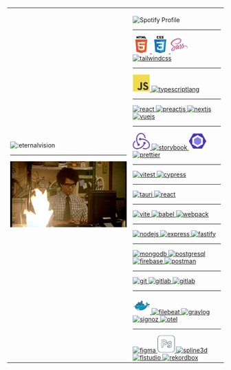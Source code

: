 <div align="center">
  <table>
    <tr>
      <td valign="middle">
        <img
          src="https://count.getloli.com/get/@:eternalvision"
          alt=":eternalvision" />
        <hr/>
        <img src="./fire.gif" />
      </td>
      <td valign="top">
      </br>
        <img
          src="https://spotify-github-profile.kittinanx.com/api/view?uid=31csja3bnd7oq3igyhi5xauxdceu&cover_image=true&theme=default&show_offline=true&background_color=121212&interchange=false&bar_color=53b14f&bar_color_cover=false"
          alt="Spotify Profile" />
        <hr/>
        <a href="https://www.w3.org/html/" target="_blank" rel="noreferrer">
          <img
            src="https://raw.githubusercontent.com/devicons/devicon/master/icons/html5/html5-original-wordmark.svg"
            alt="html5"
            width="40"
            height="40" />
        </a>
        <a href="https://www.w3schools.com/css/" target="_blank" rel="noreferrer">
          <img
            src="https://raw.githubusercontent.com/devicons/devicon/master/icons/css3/css3-original-wordmark.svg"
            alt="css3"
            width="40"
            height="40" />
        </a>
        <a href="https://sass-lang.com" target="_blank" rel="noreferrer">
          <img
            src="https://raw.githubusercontent.com/devicons/devicon/master/icons/sass/sass-original.svg"
            alt="sass"
            width="40"
            height="40" />
        </a>
        <a href="https://tailwindcss.com/" target="_blank" rel="noreferrer">
          <img
            src="https://tailwindcss.com/favicons/apple-touch-icon.png"
            alt="tailwindcss"
            width="50"
            height="40" />
        </a>
        <hr/>
        <a
          href="https://developer.mozilla.org/en-US/docs/Web/JavaScript"
          target="_blank"
          rel="noreferrer">
          <img
            src="https://raw.githubusercontent.com/devicons/devicon/master/icons/javascript/javascript-original.svg"
            alt="javascript"
            width="40"
            height="40" />
        </a>
        <a href="https://www.typescriptlang.org/" target="_blank" rel="noreferrer">
          <img
            src="https://www.typescriptlang.org/favicon.ico"
            alt="typescriptlang"
            width="40"
            height="40" />
        </a>
        <hr/>
        <a href="https://react.dev/" target="_blank" rel="noreferrer">
          <img
            src="https://react.dev/favicon.ico"
            alt="react"
            width="40"
            height="40" />
        </a>
        <a href="https://preactjs.com/" target="_blank" rel="noreferrer">
          <img
            src="https://preactjs.com/favicon.ico"
            alt="preactjs"
            width="40"
            height="40" />
        </a>
        <a href="https://nextjs.org/" target="_blank" rel="noreferrer">
          <img
            src="https://nextjs.org/favicon.ico"
            alt="nextjs"
            width="40"
            height="40" />
        </a>
        <a href="https://vuejs.org/" target="_blank" rel="noreferrer">
          <img
            src="https://vuejs.org/logo.svg"
            alt="vuejs"
            width="40"
            height="40" />
        </a>
        <hr/>
        <a href="https://redux.js.org/" target="_blank" rel="noreferrer">
          <img
            src="https://raw.githubusercontent.com/devicons/devicon/master/icons/redux/redux-original.svg"
            alt="redux"
            width="40"
            height="40" />
        </a>
        <a href="https://storybook.js.org/" target="_blank" rel="noreferrer">
          <img
            src="https://storybook.js.org/icon.svg"
            alt="storybook"
            width="40"
            height="40" />
        </a>
        <a href="https://eslint.org/" target="_blank" rel="noreferrer">
          <img
            src="https://raw.githubusercontent.com/devicons/devicon/master/icons/eslint/eslint-original.svg"
            alt="eslint"
            width="40"
            height="40" />
        </a>
        <a href="https://prettier.io/" target="_blank" rel="noreferrer">
          <img
            src="https://prettier.io/icon.png"
            alt="prettier"
            width="40"
            height="40" />
        </a>
        <hr/>
        <a href="https://vitest.dev/" target="_blank" rel="noreferrer">
          <img
            src="https://vitest.dev/logo.svg"
            alt="vitest"
            width="40"
            height="40" />
        </a>
        <a href="https://www.cypress.io/" target="_blank" rel="noreferrer">
          <img
            src="https://www.cypress.io/favicon.ico"
            alt="cypress"
            width="40"
            height="40" />
        </a>
        <hr/>
        <a href="https://tauri.app/" target="_blank" rel="noreferrer">
          <img
            src="https://tauri.app/favicon.svg"
            alt="tauri"
            width="40"
            height="40" />
        </a>
        <a href="https://www.electronjs.org/" target="_blank" rel="noreferrer">
          <img
            src="https://www.electronjs.org/assets/img/favicon.ico"
            alt="react"
            width="40"
            height="40" />
        </a>
        <hr/>
        <a href="https://vite.dev/" target="_blank" rel="noreferrer">
          <img
            src="https://vite.dev/logo.svg"
            alt="vite"
            width="40"
            height="40" />
        </a>
        <a href="https://babeljs.io/" target="_blank" rel="noreferrer">
          <img
            src="https://babeljs.io/img/favicon.png"
            alt="babel"
            width="40"
            height="40" />
        </a>
        <a href="https://webpack.js.org/" target="_blank" rel="noreferrer">
          <img
            src="https://webpack.js.org/icon_150x150.png"
            alt="webpack"
            width="40"
            height="40" />
        </a>
        <hr/>
        <a href="https://nodejs.org" target="_blank" rel="noreferrer">
          <img
            src="https://nodejs.org/static/images/favicons/favicon.png"
            alt="nodejs"
            width="40"
            height="40" />
        </a>
        <a href="https://expressjs.com/" target="_blank" rel="noreferrer">
          <img
            src="https://expressjs.com/images/favicon.png"
            alt="express"
            width="40"
            height="40" />
        </a>
        <a href="https://fastify.dev/" target="_blank" rel="noreferrer">
          <img
            src="https://fastify.io/img/logos/fastify-black.svg"
            alt="fastify"
            width="80"
            height="40" />
        </a>
        <hr/>
        <a href="https://www.mongodb.com/" target="_blank" rel="noreferrer">
          <img
            src="https://www.mongodb.com/assets/images/global/favicon.ico"
            alt="mongodb"
            width="40"
            height="40" />
        </a>
        <a href="https://www.postgresql.org/">
          <img
            src="https://www.postgresql.org/favicon.ico"
            width="40"
            height="40"
            alt="postgresql" />
        </a>
        <a href="https://firebase.google.com/" target="_blank" rel="noreferrer">
          <img
            src="https://www.vectorlogo.zone/logos/firebase/firebase-icon.svg"
            alt="firebase"
            width="40"
            height="40" />
        </a>
        <a href="https://postman.com" target="_blank" rel="noreferrer">
          <img
            src="https://voyager.postman.com/logo/postman-logo-icon-orange.svg"
            alt="postman"
            width="40"
            height="40" />
        </a>
        <hr/>
        <a href="https://git-scm.com/" target="_blank" rel="noreferrer">
          <img
            src="https://www.vectorlogo.zone/logos/git-scm/git-scm-icon.svg"
            alt="git"
            width="40"
            height="40" />
        </a>
        <a href="https://github.com/" target="_blank" rel="noreferrer">
          <img
            src="https://github.githubassets.com/favicons/favicon-dark.svg"
            alt="gitlab"
            width="40"
            height="40" />
        </a>
        <a href="https://about.gitlab.com/" target="_blank" rel="noreferrer">
          <img
            src="https://about.gitlab.com/images/ico/favicon.ico"
            alt="gitlab"
            width="40"
            height="40" />
        </a>
        <hr/>
         <a href="https://www.docker.com/" target="_blank" rel="noreferrer">
          <img
            src="https://raw.githubusercontent.com/devicons/devicon/master/icons/docker/docker-original.svg"
            alt="docker"
            width="40"
            height="40" />
        </a>
        <a href="https://www.elastic.co/beats/filebeat" target="_blank" rel="noreferrer">
          <img
            src="https://www.elastic.co/favicon.ico"
            alt="filebeat"
            width="40"
            height="40" />
        </a>
        <a href="https://graylog.org/" target="_blank" rel="noreferrer">
          <img
            src="https://graylog.org/wp-content/uploads/2024/04/Graylog_Logo_2024_icon_blueblack-01.png"
            alt="graylog"
            width="40"
            height="40" />
        </a>
        <a href="https://signoz.io/" target="_blank" rel="noreferrer">
          <img
            src="https://signoz.io/img/SigNozLogo-orange.svg"
            alt="signoz"
            width="40"
            height="40" />
        </a>
        <a href="https://opentelemetry.io/" target="_blank" rel="noreferrer">
          <img
            src="https://opentelemetry.io/favicons/favicon.ico"
            alt="otel"
            width="40"
            height="40" />
        </a>
        <hr/>
        <a href="https://www.figma.com/" target="_blank" rel="noreferrer">
          <img
            src="https://www.vectorlogo.zone/logos/figma/figma-icon.svg"
            alt="figma"
            width="40"
            height="40" />
        </a>
        <a href="https://www.adobe.com/cz/products/photoshop.html" target="_blank" rel="noreferrer">
          <img
            src="https://raw.githubusercontent.com/devicons/devicon/master/icons/photoshop/photoshop-line.svg"
            alt="photoshop"
            width="40"
            height="40" />
        </a>
        <a href="https://spline.design/" target="_blank" rel="noreferrer">
          <img
            src="https://spline.design/images/icon_favicon32x32.png"
            alt="spline3d"
            width="40"
            height="40" />
        </a>
        <a href="https://www.image-line.com/fl-studio/" target="_blank" rel="noreferrer">
          <img
            src="https://www.image-line.com/favicon.ico"
            alt="flstudio"
            width="40"
            height="40" />
        </a>
        <a href="https://rekordbox.com/en/" target="_blank" rel="noreferrer">
          <img
            src="https://cdn.rekordbox.com/home-2022/v10/img/2022/common/meta/favicon.ico"
            alt="rekordbox"
            width="40"
            height="40" />
        </a>
        </br>
      </td>
    </tr>
  </table>
</div>
